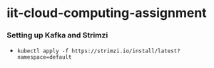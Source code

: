 # iit-cloud-computing-assignment


### Setting up Kafka and Strimzi
- `kubectl apply -f https://strimzi.io/install/latest?namespace=default`


